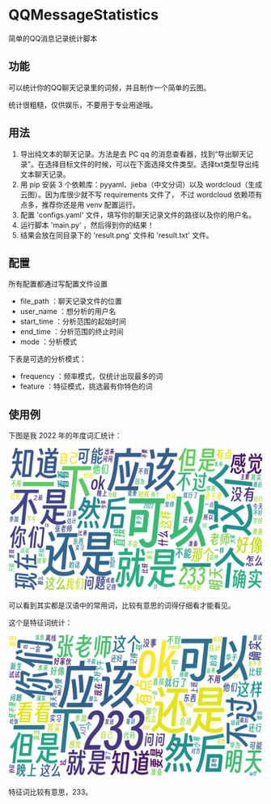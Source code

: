 # QQMessageStatistics

简单的QQ消息记录统计脚本

## 功能

可以统计你的QQ聊天记录里的词频，并且制作一个简单的云图。

统计很粗糙，仅供娱乐，不要用于专业用途哦。

## 用法

1. 导出纯文本的聊天记录。方法是去 PC qq 的消息查看器，找到“导出聊天记录”。在选择目标文件的时候，可以在下面选择文件类型。选择txt类型导出纯文本聊天记录。
2. 用 pip 安装 3 个依赖库：pyyaml、jieba（中文分词）以及 wordcloud（生成云图）。因为库很少就不写 requirements 文件了， 不过 wordcloud 依赖项有点多，推荐你还是用 venv 配置运行。
3. 配置 'configs.yaml' 文件，填写你的聊天记录文件的路径以及你的用户名。
4. 运行脚本 'main.py' ，然后得到你的结果！
5. 结果会放在同目录下的 'result.png' 文件和 'result.txt' 文件。

## 配置

所有配置都通过写配置文件设置

- file_path ：聊天记录文件的位置
- user_name ：想分析的用户名
- start_time ：分析范围的起始时间
- end_time ：分析范围的终止时间
- mode ：分析模式

下表是可选的分析模式：

- frequency ：频率模式，仅统计出现最多的词
- feature ：特征模式，挑选最有你特色的词

## 使用例

下图是我 2022 年的年度词汇统计：

![](./example_frequency.png)

可以看到其实都是汉语中的常用词，比较有意思的词得仔细看才能看见。

这个是特征词统计：

![](./example_feature.png)

特征词比较有意思，233。
